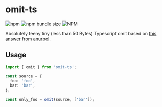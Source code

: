 # omit-ts

![npm](https://img.shields.io/npm/v/omit-ts) ![npm bundle size](https://img.shields.io/bundlephobia/minzip/omit-ts) ![NPM](https://img.shields.io/npm/l/omit-ts)

Absolutely teeny tiny (less than 50 Bytes) Typescript omit based on [this answer](https://stackoverflow.com/a/53968837) from [anurbol](https://github.com/anurbol).

## Usage

```ts
import { omit } from 'omit-ts';

const source = {
  foo: 'foo',
  bar: 'bar',
};

const only_foo = omit(source, ['bar']);
```
